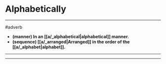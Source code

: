 # Alphabetically
---
#adverb
- **(manner) In an [[a/_alphabetical|alphabetical]] manner.**
- **(sequence) [[a/_arranged|Arranged]] in the order of the [[a/_alphabet|alphabet]].**
---
---
